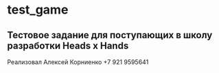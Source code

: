 # test_game
## Тестовое задание для поступающих в школу разработки Heads x Hands
Реализовал Алексей Корниенко
+7 921 9595641
